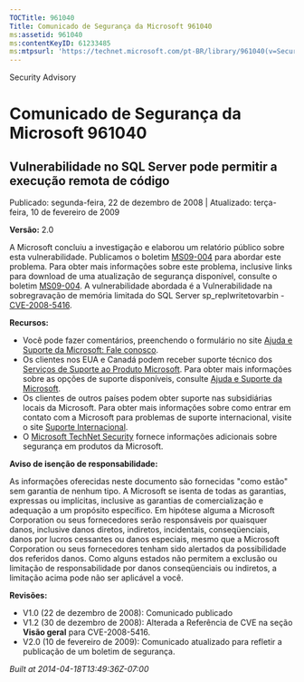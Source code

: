 ```yaml
---
TOCTitle: 961040
Title: Comunicado de Segurança da Microsoft 961040
ms:assetid: 961040
ms:contentKeyID: 61233485
ms:mtpsurl: 'https://technet.microsoft.com/pt-BR/library/961040(v=Security.10)'
---
```


Security Advisory

Comunicado de Segurança da Microsoft 961040
===========================================

Vulnerabilidade no SQL Server pode permitir a execução remota de código
-----------------------------------------------------------------------

Publicado: segunda-feira, 22 de dezembro de 2008 | Atualizado: terça-feira, 10 de fevereiro de 2009

**Versão:** 2.0

A Microsoft concluiu a investigação e elaborou um relatório público sobre esta vulnerabilidade. Publicamos o boletim [MS09-004](http://technet.microsoft.com/security/bulletin/ms09-004) para abordar este problema. Para obter mais informações sobre este problema, inclusive links para download de uma atualização de segurança disponível, consulte o boletim [MS09-004](http://technet.microsoft.com/security/bulletin/ms09-004). A vulnerabilidade abordada é a Vulnerabilidade na sobregravação de memória limitada do SQL Server sp\_replwritetovarbin - [CVE-2008-5416](http://www.cve.mitre.org/cgi-bin/cvename.cgi?name=cve-2008-5416).

**Recursos:**

-   Você pode fazer comentários, preenchendo o formulário no site [Ajuda e Suporte da Microsoft: Fale conosco](https://support.microsoft.com/common/survey.aspx?scid=sw;en;1257&amp;showpage=1&amp;ws=technet&amp;sd=tech).
-   Os clientes nos EUA e Canadá podem receber suporte técnico dos [Serviços de Suporte ao Produto Microsoft](http://go.microsoft.com/fwlink/?linkid=21131). Para obter mais informações sobre as opções de suporte disponíveis, consulte [Ajuda e Suporte da Microsoft](http://support.microsoft.com/?ln=pt-br).
-   Os clientes de outros países podem obter suporte nas subsidiárias locais da Microsoft. Para obter mais informações sobre como entrar em contato com a Microsoft para problemas de suporte internacional, visite o site [Suporte Internacional](http://go.microsoft.com/fwlink/?linkid=21155).
-   O [Microsoft TechNet Security](http://go.microsoft.com/fwlink/?linkid=21132) fornece informações adicionais sobre segurança em produtos da Microsoft.

**Aviso de isenção de responsabilidade:**

As informações oferecidas neste documento são fornecidas "como estão" sem garantia de nenhum tipo. A Microsoft se isenta de todas as garantias, expressas ou implícitas, inclusive as garantias de comercialização e adequação a um propósito específico. Em hipótese alguma a Microsoft Corporation ou seus fornecedores serão responsáveis por quaisquer danos, inclusive danos diretos, indiretos, incidentais, conseqüenciais, danos por lucros cessantes ou danos especiais, mesmo que a Microsoft Corporation ou seus fornecedores tenham sido alertados da possibilidade dos referidos danos. Como alguns estados não permitem a exclusão ou limitação de responsabilidade por danos conseqüenciais ou indiretos, a limitação acima pode não ser aplicável a você.

**Revisões:**

-   V1.0 (22 de dezembro de 2008): Comunicado publicado
-   V1.2 (30 de dezembro de 2008): Alterada a Referência de CVE na seção **Visão geral** para CVE-2008-5416.
-   V2.0 (10 de fevereiro de 2009): Comunicado atualizado para refletir a publicação de um boletim de segurança.

*Built at 2014-04-18T13:49:36Z-07:00*

